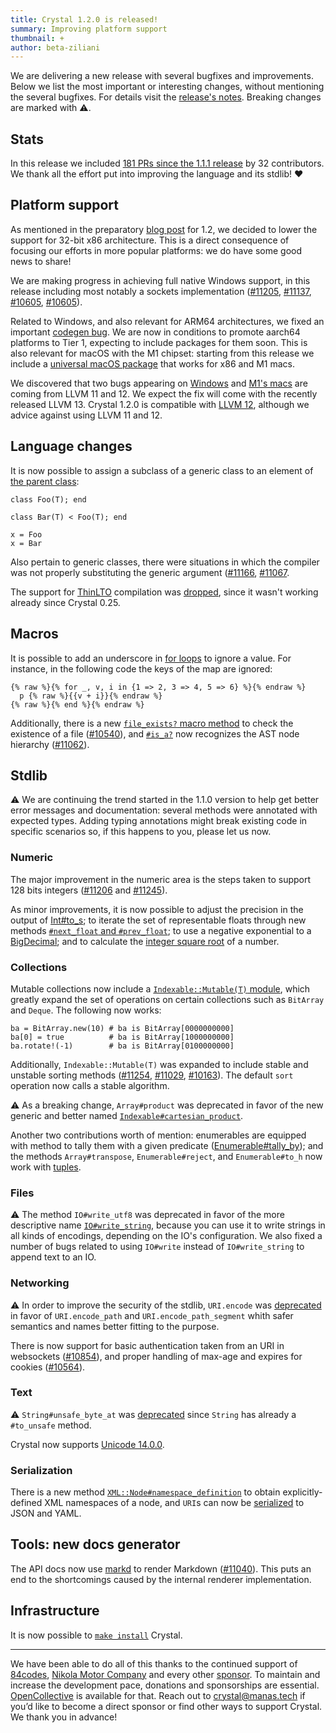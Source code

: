 ```yaml
---
title: Crystal 1.2.0 is released!
summary: Improving platform support
thumbnail: +
author: beta-ziliani
---
```


We are delivering a new release with several bugfixes and improvements. Below we list the most important or interesting changes, without mentioning the several bugfixes. For details visit the [release's notes](https://github.com/crystal-lang/crystal/releases/tag/1.2.0). Breaking changes are marked with ⚠️.

## Stats

In this release we included [181 PRs since the 1.1.1 release](https://github.com/crystal-lang/crystal/pulls?q=is%3Apr+milestone%3A1.2.0) by 32 contributors. We thank all the effort put into improving the language and its stdlib! ❤️

## Platform support

As mentioned in the preparatory [blog post](https://crystal-lang.org/2021/09/30/preparing-1.2.html) for 1.2, we decided to lower the support for 32-bit x86 architecture. This is a direct consequence of focusing our efforts in more popular platforms: we do have some good news to share!

We are making progress in achieving full native Windows support, in this release including most notably a sockets implementation ([#11205](https://github.com/crystal-lang/crystal/pull/11205), [#11137](https://github.com/crystal-lang/crystal/pull/11137), [#10605](https://github.com/crystal-lang/crystal/pull/10784), [#10605](https://github.com/crystal-lang/crystal/pull/10605)).

Related to Windows, and also relevant for ARM64 architectures, we fixed an important [codegen bug](https://github.com/crystal-lang/crystal/pull/11189). We are now in conditions to promote aarch64 platforms to Tier 1, expecting to include packages for them soon. This is also relevant for macOS with the M1 chipset: starting from this release we include a [universal macOS package](https://github.com/crystal-lang/crystal/releases/download/1.2.0/crystal-1.2.0-1.universal.pkg) that works for x86 and M1 macs.

We discovered that two bugs appearing on [Windows](https://github.com/crystal-lang/crystal/issues/11047) and [M1's macs](https://github.com/crystal-lang/crystal/issues/11021) are coming from LLVM 11 and 12. We expect the fix will come with the recently released LLVM 13. Crystal 1.2.0 is compatible with [LLVM 12](https://github.com/crystal-lang/crystal/pull/10873), although we advice against using LLVM 11 and 12.

## Language changes

It is now possible to assign a subclass of a generic class to an element of [the parent class](https://github.com/crystal-lang/crystal/pull/11250):

```crystal
class Foo(T); end

class Bar(T) < Foo(T); end

x = Foo
x = Bar
```

Also pertain to generic classes, there were situations in which the compiler was not properly substituting the generic argument ([#11166](https://github.com/crystal-lang/crystal/pull/11166), [#11067](https://github.com/crystal-lang/crystal/pull/11067).

The support for [ThinLTO](https://clang.llvm.org/docs/ThinLTO.html) compilation was [dropped](https://github.com/crystal-lang/crystal/pull/11194), since it wasn't working already since Crystal 0.25.

## Macros

It is possible to add an underscore in [for loops](https://github.com/crystal-lang/crystal/pull/11141) to ignore a value. For instance, in the following code the keys of the map are ignored:
```crystal
{% raw %}{% for _, v, i in {1 => 2, 3 => 4, 5 => 6} %}{% endraw %}
  p {% raw %}{{v + i}}{% endraw %}
{% raw %}{% end %}{% endraw %}
```

Additionally, there is a new [`file_exists?` macro method](https://crystal-lang.org/api/1.2.0/Crystal/Macros.html#file_exists?(filename):BoolLiteral-instance-method) to check the existence of a file ([#10540](https://github.com/crystal-lang/crystal/pull/10540)), and [`#is_a?`](https://crystal-lang.org/api/1.2.0/Crystal/Macros/ASTNode.html#is_a?(type:TypeNode):BoolLiteral-instance-method) now recognizes the AST node hierarchy ([#11062](https://github.com/crystal-lang/crystal/pull/11062)).

## Stdlib

⚠️ We are continuing the trend started in the 1.1.0 version to help get better error messages and documentation: several methods were annotated with expected types. Adding typing annotations might break existing code in specific scenarios so, if this happens to you, please let us now.

### Numeric

The major improvement in the numeric area is the steps taken to support 128 bits integers ([#11206](https://github.com/crystal-lang/crystal/pull/11206/) and [#11245](https://github.com/crystal-lang/crystal/pull/11245)).

As minor improvements, it is now possible to adjust the precision in the output of [Int#to_s](https://github.com/crystal-lang/crystal/pull/10926); to iterate the set of representable floats through new methods [`#next_float` and `#prev_float`](https://github.com/crystal-lang/crystal/pull/10908);
to use a negative exponential to a [BigDecimal](https://github.com/crystal-lang/crystal/pull/10892); and to calculate the [integer square root](https://github.com/crystal-lang/crystal/pull/10549) of a number.

### Collections

Mutable collections now include a [`Indexable::Mutable(T)` module](https://github.com/crystal-lang/crystal/pull/11059), which greatly expand the set of operations on certain collections such as `BitArray` and `Deque`. The following now works:

```crystal
ba = BitArray.new(10) # ba is BitArray[0000000000]
ba[0] = true          # ba is BitArray[1000000000]
ba.rotate!(-1)        # ba is BitArray[0100000000]
```

Additionally, `Indexable::Mutable(T)` was expanded to include stable and unstable sorting methods ([#11254](https://github.com/crystal-lang/crystal/pull/11254), [#11029](https://github.com/crystal-lang/crystal/pull/11029), [#10163](https://github.com/crystal-lang/crystal/pull/10163)). The default `sort` operation now calls a stable algorithm.

⚠️ As a breaking change, `Array#product` was deprecated in favor of the new generic and better named [`Indexable#cartesian_product`](https://github.com/crystal-lang/crystal/pull/10013).

Another two contributions worth of mention: enumerables are equipped with method to tally them with a given predicate ([Enumerable#tally_by](https://github.com/crystal-lang/crystal/pull/10922)); and the methods `Array#transpose`, `Enumerable#reject`, and `Enumerable#to_h` now work with [tuples](https://github.com/crystal-lang/crystal/pull/10445).

### Files

⚠️ The method `IO#write_utf8` was deprecated in favor of the more descriptive name [`IO#write_string`](https://github.com/crystal-lang/crystal/pull/11051), because you can use it to write strings in all kinds of encodings, depending on the IO's configuration.
We also fixed a number of bugs related to using `IO#write` instead of `IO#write_string` to append text to an IO.

### Networking

⚠️ In order to improve the security of the stdlib, `URI.encode` was [deprecated](https://github.com/crystal-lang/crystal/pull/11248) in favor of `URI.encode_path` and `URI.encode_path_segment` whith safer semantics and names better fitting to the purpose.

There is now support for basic authentication taken from an URI in websockets ([#10854](https://github.com/crystal-lang/crystal/pull/10854)), and
proper handling of max-age and expires for cookies ([#10564](https://github.com/crystal-lang/crystal/pull/10564)).

### Text

⚠️ `String#unsafe_byte_at` was [deprecated](https://github.com/crystal-lang/crystal/pull/10559) since `String` has already a `#to_unsafe` method.

Crystal now supports [Unicode 14.0.0](https://github.com/crystal-lang/crystal/pull/11215).

### Serialization

There is a new method [`XML::Node#namespace_definition`](https://github.com/crystal-lang/crystal/pull/11072) to obtain explicitly-defined XML namespaces of a node, and `URI`s can now be [serialized](https://github.com/crystal-lang/crystal/pull/10404) to JSON and YAML.

## Tools: new docs generator

The API docs now use [markd](https://github.com/icyleaf/markd/) to render Markdown ([#11040](https://github.com/crystal-lang/crystal/pull/11040)). This puts an end to the shortcomings caused by the internal renderer implementation.

## Infrastructure

It is now possible to [`make install`](https://github.com/crystal-lang/crystal/pull/10878) Crystal.

---
We have been able to do all of this thanks to the continued support of [84codes](https://www.84codes.com/), [Nikola Motor Company](https://nikolamotor.com/) and every other [sponsor](/sponsors). To maintain and increase the development pace, donations and sponsorships are essential. [OpenCollective](https://opencollective.com/crystal-lang) is available for that. Reach out to [crystal@manas.tech](mailto:crystal@manas.tech) if you’d like to become a direct sponsor or find other ways to support Crystal. We thank you in advance!
